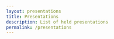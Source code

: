 ```yaml
---
layout: presentations
title: Presentations
description: List of held presentations
permalink: /presentations
---
```

